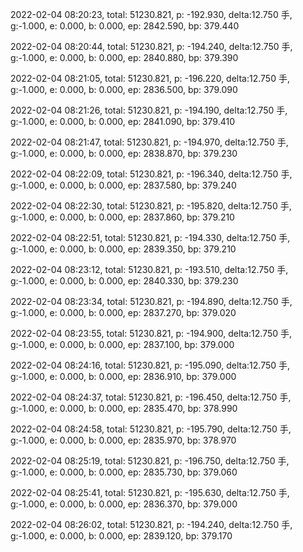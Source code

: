 2022-02-04 08:20:23, total: 51230.821, p: -192.930, delta:12.750 手, g:-1.000, e: 0.000, b: 0.000, ep: 2842.590, bp: 379.440

2022-02-04 08:20:44, total: 51230.821, p: -194.240, delta:12.750 手, g:-1.000, e: 0.000, b: 0.000, ep: 2840.880, bp: 379.390

2022-02-04 08:21:05, total: 51230.821, p: -196.220, delta:12.750 手, g:-1.000, e: 0.000, b: 0.000, ep: 2836.500, bp: 379.090

2022-02-04 08:21:26, total: 51230.821, p: -194.190, delta:12.750 手, g:-1.000, e: 0.000, b: 0.000, ep: 2841.090, bp: 379.410

2022-02-04 08:21:47, total: 51230.821, p: -194.970, delta:12.750 手, g:-1.000, e: 0.000, b: 0.000, ep: 2838.870, bp: 379.230

2022-02-04 08:22:09, total: 51230.821, p: -196.340, delta:12.750 手, g:-1.000, e: 0.000, b: 0.000, ep: 2837.580, bp: 379.240

2022-02-04 08:22:30, total: 51230.821, p: -195.820, delta:12.750 手, g:-1.000, e: 0.000, b: 0.000, ep: 2837.860, bp: 379.210

2022-02-04 08:22:51, total: 51230.821, p: -194.330, delta:12.750 手, g:-1.000, e: 0.000, b: 0.000, ep: 2839.350, bp: 379.210

2022-02-04 08:23:12, total: 51230.821, p: -193.510, delta:12.750 手, g:-1.000, e: 0.000, b: 0.000, ep: 2840.330, bp: 379.230

2022-02-04 08:23:34, total: 51230.821, p: -194.890, delta:12.750 手, g:-1.000, e: 0.000, b: 0.000, ep: 2837.270, bp: 379.020

2022-02-04 08:23:55, total: 51230.821, p: -194.900, delta:12.750 手, g:-1.000, e: 0.000, b: 0.000, ep: 2837.100, bp: 379.000

2022-02-04 08:24:16, total: 51230.821, p: -195.090, delta:12.750 手, g:-1.000, e: 0.000, b: 0.000, ep: 2836.910, bp: 379.000

2022-02-04 08:24:37, total: 51230.821, p: -196.450, delta:12.750 手, g:-1.000, e: 0.000, b: 0.000, ep: 2835.470, bp: 378.990

2022-02-04 08:24:58, total: 51230.821, p: -195.790, delta:12.750 手, g:-1.000, e: 0.000, b: 0.000, ep: 2835.970, bp: 378.970

2022-02-04 08:25:19, total: 51230.821, p: -196.750, delta:12.750 手, g:-1.000, e: 0.000, b: 0.000, ep: 2835.730, bp: 379.060

2022-02-04 08:25:41, total: 51230.821, p: -195.630, delta:12.750 手, g:-1.000, e: 0.000, b: 0.000, ep: 2836.370, bp: 379.000

2022-02-04 08:26:02, total: 51230.821, p: -194.240, delta:12.750 手, g:-1.000, e: 0.000, b: 0.000, ep: 2839.120, bp: 379.170